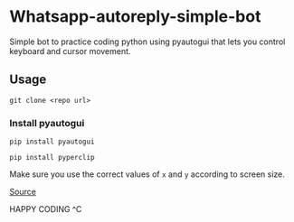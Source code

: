 # Whatsapp-autoreply-simple-bot
Simple bot to practice coding python using pyautogui that lets you control keyboard and cursor movement.

## Usage
``` git clone <repo url> ```
  
  ### Install pyautogui
  ``` pip install pyautogui ```
  
  ``` pip install pyperclip ```
  
  Make sure you use the correct values of ``` x ``` and ``` y ``` according to screen size.

  [Source](https://www.youtube.com/watch?v=T2QFP_Y6AUU) 
  
  HAPPY CODING ^C
 

